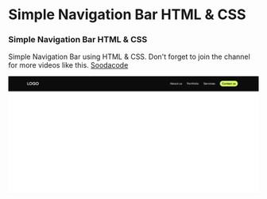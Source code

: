 # Simple Navigation Bar HTML & CSS
### Simple Navigation Bar HTML & CSS
Simple Navigation Bar using HTML & CSS.
Don't forget to join the channel for more videos like this. [Soodacode](https://www.youtube.com/@Soodacode)

![Simple Navigation Bar HTML & CSS](/preview.png)